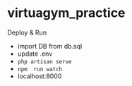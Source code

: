 # virtuagym_practice

Deploy & Run

* import DB from db.sql
* update .env
* `php artisan serve`
* `npm  run watch`
* localhost:8000